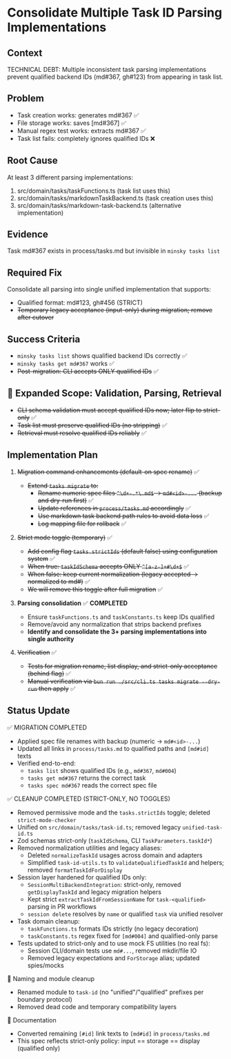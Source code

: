 # Consolidate Multiple Task ID Parsing Implementations

## Context

TECHNICAL DEBT: Multiple inconsistent task parsing implementations prevent qualified backend IDs (md#367, gh#123) from appearing in task list.

## Problem

- Task creation works: generates md#367 ✅
- File storage works: saves [md#367] ✅
- Manual regex test works: extracts md#367 ✅
- Task list fails: completely ignores qualified IDs ❌

## Root Cause

At least 3 different parsing implementations:

1. src/domain/tasks/taskFunctions.ts (task list uses this)
2. src/domain/tasks/markdownTaskBackend.ts (task creation uses this)
3. src/domain/tasks/markdown-task-backend.ts (alternative implementation)

## Evidence

Task md#367 exists in process/tasks.md but invisible in `minsky tasks list`

## Required Fix

Consolidate all parsing into single unified implementation that supports:

- Qualified format: md#123, gh#456 (STRICT)
- ~~Temporary legacy acceptance (input-only) during migration; remove after cutover~~

## Success Criteria

- `minsky tasks list` shows qualified backend IDs correctly ✅
- `minsky tasks get md#367` works ✅
- ~~Post-migration: CLI accepts ONLY qualified IDs~~ ✅

## 🎯 Expanded Scope: Validation, Parsing, Retrieval

- ~~CLI schema validation must accept qualified IDs now; later flip to strict-only~~ ✅
- ~~Task list must preserve qualified IDs (no stripping)~~ ✅
- ~~Retrieval must resolve qualified IDs reliably~~ ✅

## Implementation Plan

1. ~~Migration command enhancements (default-on spec rename)~~ ✅

   - ~~Extend `tasks migrate` to:~~
     - ~~Rename numeric spec files `^\d+-.*\.md$` → `md#<id>-...` (backup and dry-run first)~~ ✅
     - ~~Update references in `process/tasks.md` accordingly~~ ✅
     - ~~Use markdown task backend path rules to avoid data loss~~ ✅
     - ~~Log mapping file for rollback~~ ✅

2. ~~Strict mode toggle (temporary)~~ ✅

   - ~~Add config flag `tasks.strictIds` (default false) using configuration system~~ ✅
   - ~~When true: `taskIdSchema` accepts ONLY `^[a-z-]+#\d+$`~~ ✅
   - ~~When false: keep current normalization (legacy accepted → normalized to md#)~~ ✅
   - ~~We will remove this toggle after full migration~~ ✅

3. **Parsing consolidation** ✅ **COMPLETED**

   - Ensure `taskFunctions.ts` and `taskConstants.ts` keep IDs qualified
   - Remove/avoid any normalization that strips backend prefixes
   - **Identify and consolidate the 3+ parsing implementations into single authority**

4. ~~Verification~~ ✅
   - ~~Tests for migration rename, list display, and strict-only acceptance (behind flag)~~ ✅
   - ~~Manual verification via `bun run ./src/cli.ts tasks migrate --dry-run` then apply~~ ✅

## Status Update

✅ MIGRATION COMPLETED

- Applied spec file renames with backup (numeric → `md#<id>-...`)
- Updated all links in `process/tasks.md` to qualified paths and `[md#id]` texts
- Verified end-to-end:
  - `tasks list` shows qualified IDs (e.g., `md#367`, `md#004`)
  - `tasks get md#367` returns the correct task
  - `tasks spec md#367` reads the correct spec file

✅ CLEANUP COMPLETED (STRICT-ONLY, NO TOGGLES)

- Removed permissive mode and the `tasks.strictIds` toggle; deleted `strict-mode-checker`
- Unified on `src/domain/tasks/task-id.ts`; removed legacy `unified-task-id.ts`
- Zod schemas strict-only (`taskIdSchema`, CLI `TaskParameters.taskId*`)
- Removed normalization utilities and legacy aliases:
  - Deleted `normalizeTaskId` usages across domain and adapters
  - Simplified `task-id-utils.ts` to `validateQualifiedTaskId` and helpers; removed `formatTaskIdForDisplay`
- Session layer hardened for qualified IDs only:
  - `SessionMultiBackendIntegration`: strict-only, removed `getDisplayTaskId` and legacy migration helpers
  - Kept strict `extractTaskIdFromSessionName` for `task-<qualified>` parsing in PR workflows
  - `session delete` resolves by `name` or qualified `task` via unified resolver
- Task domain cleanup:
  - `taskFunctions.ts` formats IDs strictly (no legacy decoration)
  - `taskConstants.ts` regex fixed for `[md#004]` and qualified-only parse
- Tests updated to strict-only and to use mock FS utilities (no real fs):
  - Session CLI/domain tests use `md#...`, removed mkdir/file IO
  - Removed legacy expectations and `ForStorage` alias; updated spies/mocks

📌 Naming and module cleanup

- Renamed module to `task-id` (no "unified"/"qualified" prefixes per boundary protocol)
- Removed dead code and temporary compatibility layers

📗 Documentation

- Converted remaining `[#id]` link texts to `[md#id]` in `process/tasks.md`
- This spec reflects strict-only policy: input == storage == display (qualified only)
